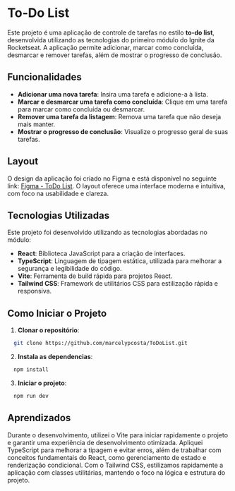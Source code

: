 # To-Do List

Este projeto é uma aplicação de controle de tarefas no estilo **to-do list**, desenvolvida utilizando as tecnologias do primeiro módulo do Ignite da Rocketseat. A aplicação permite adicionar, marcar como concluída, desmarcar e remover tarefas, além de mostrar o progresso de conclusão.

## Funcionalidades

- **Adicionar uma nova tarefa**: Insira uma tarefa e adicione-a à lista.
- **Marcar e desmarcar uma tarefa como concluída**: Clique em uma tarefa para marcar como concluída ou desmarcar.
- **Remover uma tarefa da listagem**: Remova uma tarefa que não deseja mais manter.
- **Mostrar o progresso de conclusão**: Visualize o progresso geral de suas tarefas.

## Layout

O design da aplicação foi criado no Figma e está disponível no seguinte link: [Figma - ToDo List](https://www.figma.com/file/0n0zDN7zbzhRbaEO74Xesx/ToDo-List/duplicate). O layout oferece uma interface moderna e intuitiva, com foco na usabilidade e clareza.

## Tecnologias Utilizadas

Este projeto foi desenvolvido utilizando as tecnologias abordadas no módulo:

- **React**: Biblioteca JavaScript para a criação de interfaces.
- **TypeScript**: Linguagem de tipagem estática, utilizada para melhorar a segurança e legibilidade do código.
- **Vite**: Ferramenta de build rápida para projetos React.
- **Tailwind CSS**: Framework de utilitários CSS para estilização rápida e responsiva.

## Como Iniciar o Projeto

1. **Clonar o repositório**:

```bash
  git clone https://github.com/marcelypcosta/ToDoList.git
```

2. **Instala as dependencias**:

```bash
  npm install
```

3. **Iniciar o projeto**:

```bash
  npm run dev
```

## Aprendizados

Durante o desenvolvimento, utilizei o Vite para iniciar rapidamente o projeto e garantir uma experiência de desenvolvimento otimizada. Apliquei TypeScript para melhorar a tipagem e evitar erros, além de trabalhar com conceitos fundamentais do React, como gerenciamento de estado e renderização condicional. Com o Tailwind CSS, estilizamos rapidamente a aplicação com classes utilitárias, mantendo o foco na lógica e estrutura do projeto.

